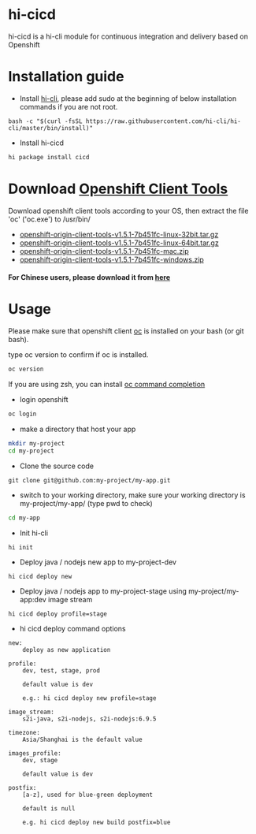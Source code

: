 # hi-cicd 
hi-cicd is a hi-cli module for continuous integration and delivery based on Openshift

# Installation guide

* Install [hi-cli](https://github.com/hi-cli/hi-cli), please add sudo at the beginning of below installation commands if you are not root.
```
bash -c "$(curl -fsSL https://raw.githubusercontent.com/hi-cli/hi-cli/master/bin/install)"
```
* Install hi-cicd
```bash
hi package install cicd
```

# Download [Openshift Client Tools](https://github.com/openshift/origin/releases)

Download openshift client tools according to your OS, then extract the file 'oc' ('oc.exe') to /usr/bin/

* [openshift-origin-client-tools-v1.5.1-7b451fc-linux-32bit.tar.gz](https://github.com/openshift/origin/releases/download/v1.5.1/openshift-origin-client-tools-v1.5.1-7b451fc-linux-32bit.tar.gz)
* [openshift-origin-client-tools-v1.5.1-7b451fc-linux-64bit.tar.gz](https://github.com/openshift/origin/releases/download/v1.5.1/openshift-origin-client-tools-v1.5.1-7b451fc-linux-64bit.tar.gz)
* [openshift-origin-client-tools-v1.5.1-7b451fc-mac.zip](https://github.com/openshift/origin/releases/download/v1.5.1/openshift-origin-client-tools-v1.5.1-7b451fc-mac.zip)
* [openshift-origin-client-tools-v1.5.1-7b451fc-windows.zip](https://github.com/openshift/origin/releases/download/v1.5.1/openshift-origin-client-tools-v1.5.1-7b451fc-windows.zip)

#### For Chinese users, please download it from [here](http://pan.baidu.com/s/1jHFadoy)

# Usage

Please make sure that openshift client [oc](https://github.com/openshift/origin/releases) is installed on your bash (or git bash). 

type oc version to confirm if oc is installed.
```bash
oc version
```

If you are using zsh, you can install [oc command completion](https://github.com/chmouel/oh-my-zsh-openshift)

* login openshift
```bash
oc login
```

* make a directory that host your app
```bash
mkdir my-project
cd my-project
```

* Clone the source code
```
git clone git@github.com:my-project/my-app.git
```

* switch to your working directory, make sure your working directory is my-project/my-app/ (type pwd to check)
```bash
cd my-app
```

* Init hi-cli
```bash
hi init
``` 

* Deploy java / nodejs new app to my-project-dev
```
hi cicd deploy new
```

* Deploy java / nodejs app to my-project-stage using my-project/my-app:dev image stream
```
hi cicd deploy profile=stage
```

* hi cicd deploy command options
```
new:
    deploy as new application

profile:
    dev, test, stage, prod

    default value is dev

    e.g.: hi cicd deploy new profile=stage

image_stream:
    s2i-java, s2i-nodejs, s2i-nodejs:6.9.5

timezone:
    Asia/Shanghai is the default value

images_profile:
    dev, stage

    default value is dev

postfix:
    [a-z], used for blue-green deployment
    
    default is null

    e.g. hi cicd deploy new build postfix=blue
```